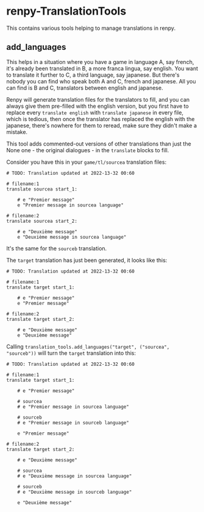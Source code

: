 # renpy-TranslationTools

This contains various tools helping to manage translations in renpy.

## add_languages

This helps in a situation where you have a game in language A, say french, it's already been translated in B, a more franca
lingua, say english. You want to translate it further to C, a third language, say japanese. But there's nobody you can find
who speak both A and C, french and japanese. All you can find is B and C, translators between english and japanese.

Renpy will generate translation files for the translators to fill, and you can always give them pre-filled with the english
version, but you first have to replace every `translate english` with `translate japanese` in every file, which is tedious,
then once the translator has replaced the english with the japanese, there's nowhere for them to reread, make sure they
didn't make a mistake.

This tool adds commented-out versions of other translations than just the None one - the original dialogues - in the `translate`
blocks to fill.

Consider you have this in your `game/tl/sourcea` translation files:
```rpy
# TODO: Translation updated at 2022-13-32 00:60

# filename:1
translate sourcea start_1:

    # e "Premier message"
    e "Premier message in sourcea language"

# filename:2
translate sourcea start_2:

    # e "Deuxième message"
    e "Deuxième message in sourcea language"
```
It's the same for the `sourceb` translation.

The `target` translation has just been generated, it looks like this:
```rpy
# TODO: Translation updated at 2022-13-32 00:60

# filename:1
translate target start_1:

    # e "Premier message"
    e "Premier message"

# filename:2
translate target start_2:

    # e "Deuxième message"
    e "Deuxième message"
```

Calling `translation_tools.add_languages("target", ("sourcea", "sourceb"))` will turn the `target` translation into this:
```rpy
# TODO: Translation updated at 2022-13-32 00:60

# filename:1
translate target start_1:

    # e "Premier message"

    # sourcea
    # e "Premier message in sourcea language"

    # sourceb
    # e "Premier message in sourceb language"

    e "Premier message"

# filename:2
translate target start_2:

    # e "Deuxième message"

    # sourcea
    # e "Deuxième message in sourcea language"

    # sourceb
    # e "Deuxième message in sourceb language"

    e "Deuxième message"
```
